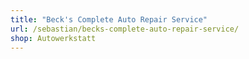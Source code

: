 ```yaml
---
title: "Beck's Complete Auto Repair Service"
url: /sebastian/becks-complete-auto-repair-service/
shop: Autowerkstatt
---
```


